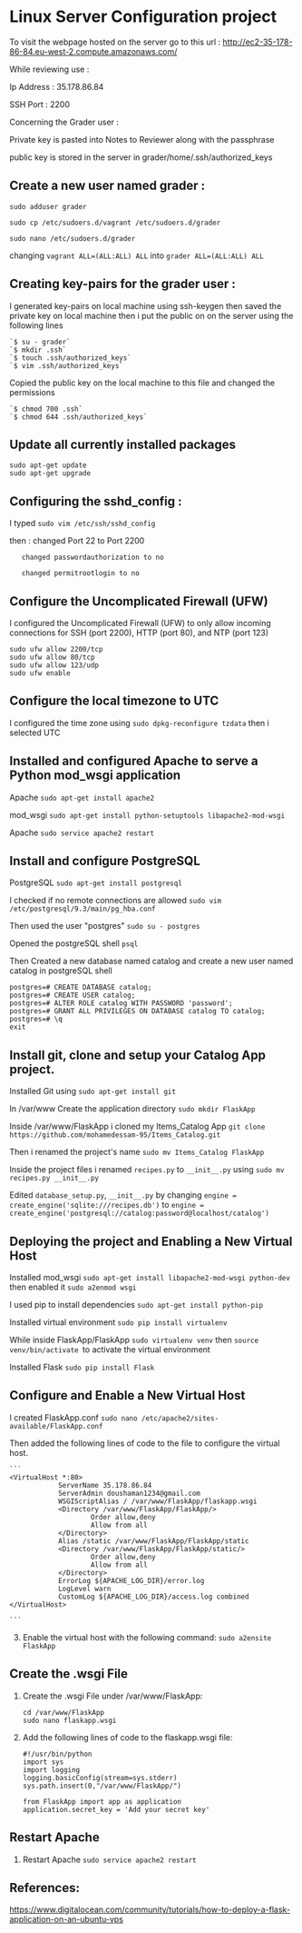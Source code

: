 # Linux Server Configuration project
To visit the webpage hosted on the server go to this url :
http://ec2-35-178-86-84.eu-west-2.compute.amazonaws.com/

While reviewing use :

  Ip Address : 35.178.86.84
  
  SSH Port : 2200

Concerning the Grader user :

  Private key is pasted into Notes to Reviewer along with the passphrase
  
  public key is stored in the server in grader/home/.ssh/authorized_keys


## Create a new user named grader :

`sudo adduser grader`

`sudo cp /etc/sudoers.d/vagrant /etc/sudoers.d/grader`

`sudo nano /etc/sudoers.d/grader`

changing `vagrant ALL=(ALL:ALL) ALL` into `grader ALL=(ALL:ALL) ALL`

## Creating key-pairs for the grader user :
I generated key-pairs on local machine using ssh-keygen then saved the private key on local machine then i put the public on on the server using the following lines

	`$ su - grader`
	`$ mkdir .ssh`
	`$ touch .ssh/authorized_keys`
	`$ vim .ssh/authorized_keys`
	
Copied the public key on the local machine to this file and changed the permissions

	`$ chmod 700 .ssh`
	`$ chmod 644 .ssh/authorized_keys`
	

## Update all currently installed packages

	sudo apt-get update
	sudo apt-get upgrade

## Configuring the sshd_config :

I typed `sudo vim /etc/ssh/sshd_config`

then : changed Port 22 to Port 2200

       changed passwordauthorization to no
       
       changed permitrootlogin to no

## Configure the Uncomplicated Firewall (UFW)

I configured the Uncomplicated Firewall (UFW) to only allow incoming connections for SSH (port 2200), HTTP (port 80), and NTP (port 123)

	sudo ufw allow 2200/tcp
	sudo ufw allow 80/tcp
	sudo ufw allow 123/udp
	sudo ufw enable 
 
## Configure the local timezone to UTC

I configured the time zone using `sudo dpkg-reconfigure tzdata`
then i selected UTC

## Installed and configured Apache to serve a Python mod_wsgi application
Apache `sudo apt-get install apache2`

mod_wsgi `sudo apt-get install python-setuptools libapache2-mod-wsgi`

Apache `sudo service apache2 restart`

## Install and configure PostgreSQL
PostgreSQL `sudo apt-get install postgresql`

I checked if no remote connections are allowed `sudo vim /etc/postgresql/9.3/main/pg_hba.conf`

Then used the user "postgres" `sudo su - postgres`

Opened the postgreSQL shell `psql`

Then Created a new database named catalog  and create a new user named catalog in postgreSQL shell
	
	postgres=# CREATE DATABASE catalog;
	postgres=# CREATE USER catalog;
	postgres=# ALTER ROLE catalog WITH PASSWORD 'password';
	postgres=# GRANT ALL PRIVILEGES ON DATABASE catalog TO catalog;
	postgres=# \q
	exit
 
## Install git, clone and setup your Catalog App project.

Installed Git using `sudo apt-get install git`

In /var/www Create the application directory `sudo mkdir FlaskApp`

Inside /var/www/FlaskApp i cloned my Items_Catalog App `git clone https://github.com/mohamedessam-95/Items_Catalog.git`

Then i renamed the project's name `sudo mv Items_Catalog FlaskApp`

Inside the project files i renamed `recipes.py` to `__init__.py` using `sudo mv recipes.py __init__.py`

Edited `database_setup.py`, `__init__.py` by changing `engine = create_engine('sqlite:///recipes.db')` to `engine = create_engine('postgresql://catalog:password@localhost/catalog')`

## Deploying the project and Enabling a New Virtual Host

Installed mod_wsgi `sudo apt-get install libapache2-mod-wsgi python-dev` then enabled it `sudo a2enmod wsgi`

I used pip to install dependencies `sudo apt-get install python-pip`

Installed virtual environment `sudo pip install virtualenv`

While inside FlaskApp/FlaskApp `sudo virtualenv venv` then `source venv/bin/activate `to activate the virtual environment

Installed Flask `sudo pip install Flask`

## Configure and Enable a New Virtual Host

I created FlaskApp.conf `sudo nano /etc/apache2/sites-available/FlaskApp.conf`

Then added the following lines of code to the file to configure the virtual host. 
	
	```
	<VirtualHost *:80>
                ServerName 35.178.86.84
                ServerAdmin doushaman1234@gmail.com
                WSGIScriptAlias / /var/www/FlaskApp/flaskapp.wsgi
                <Directory /var/www/FlaskApp/FlaskApp/>
                        Order allow,deny
                        Allow from all
                </Directory>
                Alias /static /var/www/FlaskApp/FlaskApp/static
                <Directory /var/www/FlaskApp/FlaskApp/static/>
                        Order allow,deny
                        Allow from all
                </Directory>
                ErrorLog ${APACHE_LOG_DIR}/error.log
                LogLevel warn
                CustomLog ${APACHE_LOG_DIR}/access.log combined
	</VirtualHost>

	```
3. Enable the virtual host with the following command: `sudo a2ensite FlaskApp`

## Create the .wsgi File
1. Create the .wsgi File under /var/www/FlaskApp: 
	
	```
	cd /var/www/FlaskApp
	sudo nano flaskapp.wsgi 
	```
2. Add the following lines of code to the flaskapp.wsgi file:
	
	```
	#!/usr/bin/python
	import sys
	import logging
	logging.basicConfig(stream=sys.stderr)
	sys.path.insert(0,"/var/www/FlaskApp/")

	from FlaskApp import app as application
	application.secret_key = 'Add your secret key'
	```

## Restart Apache
1. Restart Apache `sudo service apache2 restart `

## References:
https://www.digitalocean.com/community/tutorials/how-to-deploy-a-flask-application-on-an-ubuntu-vps
